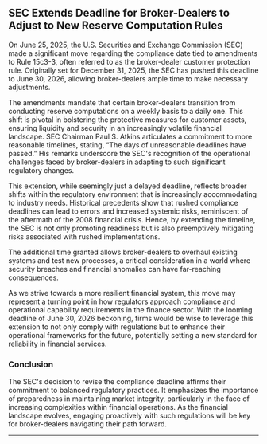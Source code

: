 ## SEC Extends Deadline for Broker-Dealers to Adjust to New Reserve Computation Rules

On June 25, 2025, the U.S. Securities and Exchange Commission (SEC) made a significant move regarding the compliance date tied to amendments to Rule 15c3-3, often referred to as the broker-dealer customer protection rule. Originally set for December 31, 2025, the SEC has pushed this deadline to June 30, 2026, allowing broker-dealers ample time to make necessary adjustments.

The amendments mandate that certain broker-dealers transition from conducting reserve computations on a weekly basis to a daily one. This shift is pivotal in bolstering the protective measures for customer assets, ensuring liquidity and security in an increasingly volatile financial landscape. SEC Chairman Paul S. Atkins articulates a commitment to more reasonable timelines, stating, “The days of unreasonable deadlines have passed.” His remarks underscore the SEC's recognition of the operational challenges faced by broker-dealers in adapting to such significant regulatory changes. 

This extension, while seemingly just a delayed deadline, reflects broader shifts within the regulatory environment that is increasingly accommodating to industry needs. Historical precedents show that rushed compliance deadlines can lead to errors and increased systemic risks, reminiscent of the aftermath of the 2008 financial crisis. Hence, by extending the timeline, the SEC is not only promoting readiness but is also preemptively mitigating risks associated with rushed implementations.

The additional time granted allows broker-dealers to overhaul existing systems and test new processes, a critical consideration in a world where security breaches and financial anomalies can have far-reaching consequences.

As we strive towards a more resilient financial system, this move may represent a turning point in how regulators approach compliance and operational capability requirements in the finance sector. With the looming deadline of June 30, 2026 beckoning, firms would be wise to leverage this extension to not only comply with regulations but to enhance their operational frameworks for the future, potentially setting a new standard for reliability in financial services.

### Conclusion
The SEC's decision to revise the compliance deadline affirms their commitment to balanced regulatory practices. It emphasizes the importance of preparedness in maintaining market integrity, particularly in the face of increasing complexities within financial operations. As the financial landscape evolves, engaging proactively with such regulations will be key for broker-dealers navigating their path forward.

---